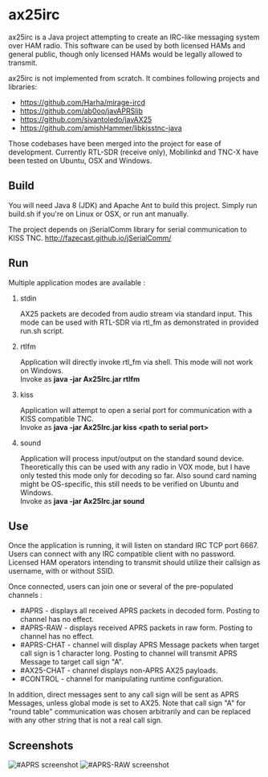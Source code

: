 # ax25irc

ax25irc is a Java project attempting to create an IRC-like messaging system over
HAM radio. This software can be used by both licensed HAMs and general public,
though only licensed HAMs would be legally allowed to transmit.

ax25irc is not implemented from scratch. It combines following projects and libraries:

* https://github.com/Harha/mirage-ircd
* https://github.com/ab0oo/javAPRSlib
* https://github.com/sivantoledo/javAX25
* https://github.com/amishHammer/libkisstnc-java

Those codebases have been merged into the project for ease of development.
Currently RTL-SDR (receive only), Mobilinkd and TNC-X have been tested on Ubuntu, OSX and Windows.

## Build

You will need Java 8 (JDK) and Apache Ant to build this project. Simply run build.sh
if you're on Linux or OSX, or run ant manually.

The project depends on jSerialComm library for serial communication to KISS TNC.
http://fazecast.github.io/jSerialComm/

## Run

Multiple application modes are available :

1. stdin

   AX25 packets are decoded from audio stream via standard input. This mode can be used
with RTL-SDR via rtl_fm as demonstrated in provided run.sh script.

2. rtlfm

   Application will directly invoke rtl_fm via shell. This mode will not work on Windows.  
Invoke as **java -jar Ax25Irc.jar rtlfm**  

3. kiss

   Application will attempt to open a serial port for communication with a KISS compatible
TNC.  
Invoke as  **java -jar Ax25Irc.jar kiss &lt;path to serial port&gt;**  

4. sound

   Application will process input/output on the standard sound device. Theoretically this
   can be used with any radio in VOX mode, but I have only tested this mode only for decoding
   so far. Also sound card naming might be OS-specific, this still needs to be verified on Ubuntu and Windows.  
   Invoke as **java -jar Ax25Irc.jar sound**  

## Use

Once the application is running, it will listen on standard IRC TCP port 6667. Users can
connect with any IRC compatible client with no password. Licensed HAM operators
intending to transmit should utilize their callsign as username, with or without SSID.

Once connected, users can join one or several of the pre-populated channels :

* #APRS - displays all received APRS packets in decoded form. Posting to channel has no effect.
* #APRS-RAW - displays received APRS packets in raw form. Posting to channel has no effect.
* #APRS-CHAT - channel will display APRS Message packets when target call sign is 1 character long.
Posting to channel will transmit APRS Message to target call sign "A".
* #AX25-CHAT - channel displays non-APRS AX25 payloads.
* #CONTROL - channel for manipulating runtime configuration.

In addition, direct messages sent to any call sign will be sent as APRS Messages,
unless global mode is set to AX25. Note that call sign "A" for "round table" communication
was chosen arbitrarily and can be replaced with any other string that is not a real
call sign.

## Screenshots

![#APRS screenshot](https://github.com/xba1k/ax25irc/blob/master/%23APRS%20screenshot.png)
![#APRS-RAW screenshot](https://github.com/xba1k/ax25irc/blob/master/%23APRS-RAW%20screenshot.png)
